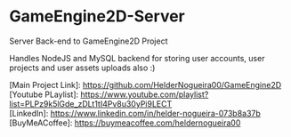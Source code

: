 # GameEngine2D-Server
Server Back-end to GameEngine2D Project

Handles NodeJS and MySQL backend for storing user accounts, user projects and user assets uploads also :)

[Main Project Link]: https://github.com/HelderNogueira00/GameEngine2D <br>
[Youtube PLaylist]: https://www.youtube.com/playlist?list=PLPz9k5lGde_zDLt1tI4Pv8u30yPi9LECT<br>
[LinkedIn]: https://www.linkedin.com/in/helder-nogueira-073b8a37b<br>
[BuyMeACoffee]: https://buymeacoffee.com/heldernogueira00<br>
